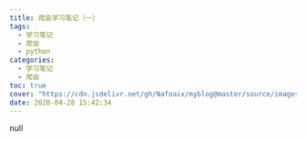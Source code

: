 ```yaml
---
title: 爬虫学习笔记（一）
tags:
  - 学习笔记
  - 爬虫
  - python
categories:
  - 学习笔记
  - 爬虫
toc: true
cover: "https://cdn.jsdelivr.net/gh/Nafoaix/myblog@master/source/images/cover/wordcloud.jpg"
date: 2020-04-28 15:42:34
---
```


null
